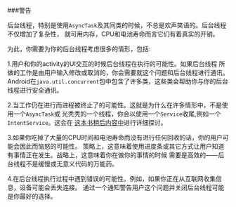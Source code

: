###警告

后台线程，特别是使用`AsyncTask`及其同类的时候，不总是欢声笑语的。后台线程不仅增加了复杂性，
就可用内存，CPU和电池寿命而言它们有着真实的开销。

为此，你需要为你的后台线程考虑很多的情形，包括:

1.用户和你的activity的UI交互的时候后台线程在执行的可能性。如果后台线程
所做的工作是由用户输入修改或取消的，你会需要就这个问题和后台线程进行通讯。
Android在`java.util.concurrent`包中包含了许多类，这些类会帮助你与你的后台线程进行安全通讯。

2.当工作仍在进行而进程被终止了的可能性。这就是为什么在许多情形中，不是使用一个`AsyncTask`或
光秃秃的一个线程，你会以使用一个`Service`收尾,例如一个`IntentService`。这会在
[这本书稍后内容中](/ServicesandtheCommandPattern/README.md)进行详细探讨。

3.如果你吃掉了大量的CPU时间和电池寿命而没有进行任何回收的话，你的用户可能会因此而恼怒的可能性。
策略上，这意味着使用进度条或其它方式让用户知道有事情正在发生。战略上，这意味着你在做你的事情的时候
需要是高效的——后台线程不是缓慢或无意义代码的万能药。

4.在后台线程执行过程中遇到错误的可能性。例如，如果你正在从互联网收集信息，设备可能会丢失连接。
通过一个通知警告用户这个问题并关闭后台线程可能是你最好的选择。
